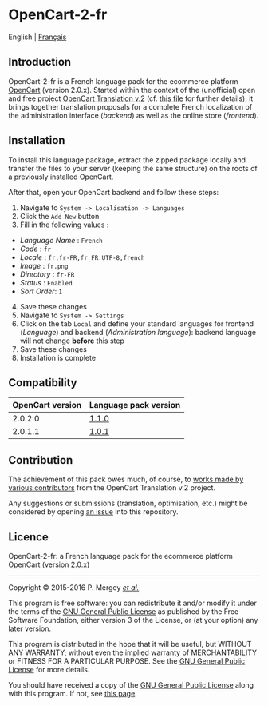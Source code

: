 # OpenCart-2-fr

English | [Français](README-fr.md)

## Introduction

OpenCart-2-fr is a French language pack for the ecommerce platform [OpenCart](http://www.opencart.com/) (version 2.0.x). Started within the context of the (unofficial) open and free project [OpenCart Translation v.2](https://crowdin.com/project/opencart-translation-v2) (cf. [this file](readme.txt) for further details), it brings together translation proposals for a complete French localization of the administration interface (_backend_) as well as the online store (_frontend_).

## Installation

To install this language package, extract the zipped package locally and transfer the files to your server (keeping the same structure) on the roots of a previously installed OpenCart.

After that, open your OpenCart backend and follow these steps:

1. Navigate to `System -> Localisation -> Languages`
2. Click the `Add New` button
3. Fill in the following values :
  - _Language Name_ : `French`
  - _Code_ : `fr`
  - _Locale_ : `fr,fr-FR,fr_FR.UTF-8,french`
  - _Image_ : `fr.png`
  - _Directory_ : `fr-FR`
  - _Status_ : `Enabled`
  - _Sort Order_: `1`
4. Save these changes
5. Navigate to `System -> Settings`
6. Click on the tab `Local` and define your standard languages for frontend (_Language_) and backend (_Administration language_): backend language will not change **before** this step
7. Save these changes
8. Installation is complete

## Compatibility

OpenCart version | Language pack version
---------------- | ----------------------------
2.0.2.0          | [1.1.0](/releases/tag/1.1.0)
2.0.1.1          | [1.0.1](/releases/tag/1.0.1)

## Contribution

The achievement of this pack owes much, of course, to [works made by various contributors](https://crowdin.com/project/opencart-translation-v2/fr/activity) from the OpenCart Translation v.2 project.

Any suggestions or submissions (translation, optimisation, etc.) might be considered by opening [an issue](/issues) into this repository.

## Licence

OpenCart-2-fr: a French language pack for the ecommerce platform OpenCart (version 2.0.x)

--------------------------------------------------------------------------------

Copyright © 2015-2016 P. Mergey [_et al._](#contribution)

This program is free software: you can redistribute it and/or modify it under the terms of the [GNU General Public License](LICENSE) as published by the Free Software Foundation, either version 3 of the License, or (at your option) any later version.

This program is distributed in the hope that it will be useful, but WITHOUT ANY WARRANTY; without even the implied warranty of MERCHANTABILITY or FITNESS FOR A PARTICULAR PURPOSE. See the [GNU General Public License](LICENSE) for more details.

You should have received a copy of the [GNU General Public License](LICENSE) along with this program. If not, see [this page](http://www.gnu.org/licenses/gpl-3.0.txt).
